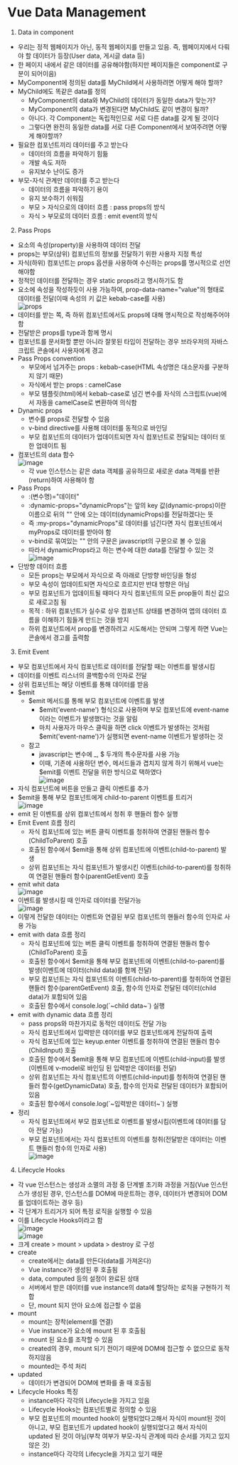 # Vue Data Management
1. Data in component
- 우리는 정적 웹페이지가 아닌, 동적 웹페이지를 만들고 있음. 즉, 웹페이지에서 다뤄야 할 데이터가 등장(User data, 게시글 data 등)
- 한 페이지 내에서 같은 데이터를 공유해야함(하지만 페이지들은 component로 구분이 되어이음)
- MyComponent에 정의된 data를 MyChild에서 사용하려면 어떻게 해야 할까?
- MyChild에도 똑같은 data를 정의
  - MyComponent의 data와 MyChild의 데이터가 동일한 data가 맞는가?
  - MyComponent의 data가 변경된다면 MyChild도 같이 변경이 될까?
  - 아니다. 각 Component는 독립적인므로 서로 다른 data를 갖게 될 것이다
  - 그렇다면 완전히 동일한 data를 서로 다른 Component에서 보여주려면 어떻게 해야할까?
- 필요한 컴포넌트끼리 데이터를 주고 받는다
  - 데이터의 흐름을 파악하기 힘듦
  - 개발 속도 저하
  - 유지보수 난이도 증가
- 부모-자식 관계만 데이터를 주고 받는다
  - 데이터의 흐름을 파악하기 용이
  - 유지 보수하기 쉬워짐
  - 부모 > 자식으로의 데이터 흐름 : pass props의 방식
  - 자식 > 부모로의 데이터 흐름 : emit event의 방식

2. Pass Props
- 요소의 속성(property)을 사용하여 데이터 전달
- props는 부모(상위) 컴포넌트의 정보를 전달하기 위한 사용자 지정 특성
- 자식(하위) 컴포넌트는 props 옵션을 사용하여 수신하는 props를 명시적으로 선언해야함
- 정적인 데이터를 전달하는 경우 static props라고 명시하기도 함
- 요소에 속성을 작성하듯이 사용 가능하여, prop-data-name="value"의 형태로 데이터를 전달(이때 속성의 키 값은 kebab-case를 사용)  
![props](https://user-images.githubusercontent.com/122499274/235811245-c150f08c-3473-47cd-9bfe-fa7932330913.png)
- 데이터를 받는 쪽, 즉 하위 컴포넌트에서도 props에 대해 명시적으로 작성해주어야함
- 전달받은 props를 type과 함께 명시
- 컴포넌트를 문서화할 뿐만 아니라 잘못된 타입이 전달하는 경우 브라우저의 자바스크립트 콘솔에서 사용자에게 경고
- Pass Props convention
  - 부모에서 넘겨주는 props : kebab-case(HTML 속성명은 대소문자를 구분하지 않기 때문)
  - 자식에서 받는 props : camelCase
  - 부모 템플릿(html)에서 kebab-case로 넘긴 변수를 자식의 스크립트(vue)에서 자동을 camelCase로 변환하여 의식함
- Dynamic props
  - 변수를 props로 전달할 수 있음
  - v-bind directive를 사용해 데이터를 동적으로 바인딩
  - 부모 컴포넌트의 데이터가 업데이트되면 자식 컴포넌트로 전달되는 데이터 또한 업데이트 됨
- 컴포넌트의 data 함수  
![image](https://user-images.githubusercontent.com/122499274/235812434-8c09d153-2381-49a8-9bc3-672ab1278b17.png)
  - 각 vue 인스턴스는 같은 data 객체를 공유하므로 새로운 data 객체를 반환(return)하여 사용해야 함
- Pass Props
  - :(변수명)="데이터"
  - :dynamic-props="dynamicProps"는 앞의 key 값(dynamic-props)이란 이름으로 뒤의 "" 안에 오는 데이터(dynamicProps)를 전달하겠다는 뜻
  - 즉 :my-props="dynamicProps"로 데이터를 넘긴다면 자식 컴포넌트에서 myProps로 데이터를 받아야 함
  - v-bind로 묶여있는 "" 안의 구문은 javascript의 구문으로 볼 수 있음
  - 따라서 dynamicProps라고 하는 변수에 대한 data를 전달할 수 있는 것  
![image](https://user-images.githubusercontent.com/122499274/235814201-6d47b5b8-3511-421e-ab2f-5a9367fb6b50.png)
- 단방향 데이터 흐름
  - 모든 props는 부모에서 자식으로 즉 아래로 단방향 바인딩을 형성
  - 부모 속성이 업데이트되면 자식으로 흐르지만 반대 방향은 아님
  - 부모 컴포넌트가 업데이트될 때마다 자식 컴포넌트의 모든 prop들이 최신 값으로 새로고침 됨
  - 목적 : 하위 컴포넌트가 실수로 상우 컴포넌트 상태를 변경하여 앱의 데이터 흐름을 이해하기 힘들게 만드는 것을 방지
  - 하위 컴포넌트에서 prop를 변경하려고 시도해서는 안되며 그렇게 하면 Vue는 콘솔에서 경고를 출력함

3. Emit Event
- 부모 컴포넌트에서 자식 컴포넌트로 데이터를 전달할 때는 이벤트를 발생시킴
- 데이터를 이벤트 리스너의 콜백함수의 인자로 전달
- 상위 컴포넌트는 해당 이벤트를 통해 데이터를 받음
- $emit
  - $emit 메서드를 통해 부모 컴포넌트에 이벤트를 발생
    - $emit('event-name') 형식으로 사용하며 부모 컴포넌트에 event-name 이라는 이벤트가 발생했다는 것을 알림
    - 마치 사용자가 마우스 클릭을 하면 click 이벤트가 발생하는 것처럼 $emit('event-name')가 실행되면 event-name 이벤트가 발생하는 것
  - 참고
    - javascript는 변수에 _, $ 두개의 특수문자를 사용 가능
    - 이때, 기존에 사용하던 변수, 메서드들과 겹치지 않게 하기 위해서 vue는 $emit를 이벤트 전달을 위한 방식으로 택하였다  
![image](https://user-images.githubusercontent.com/122499274/235814772-d02f539a-03eb-48af-ac61-9a611675449a.png)
- 자식 컴포넌트에 버튼을 만들고 클릭 이벤트를 추가
- $emit을 통해 부모 컴포넌트에게 child-to-parent 이벤트를 트리거  
![image](https://user-images.githubusercontent.com/122499274/235814862-725c22bc-5099-4dac-acef-b8c1be4aec2f.png)
- emit 된 이벤트를 상위 컴포넌트에서 청취 후 핸들러 함수 실행
- Emit Event 흐름 정리
  - 자식 컴포넌트에 있는 버튼 클릭 이벤트를 청취하여 연결된 핸들러 함수(ChildToParent) 호출
  - 호출된 함수에서 $emit을 통해 상위 컴포넌트에 이벤트(child-to-parent) 발생
  - 상위 컴포넌트는 자식 컴포넌트가 발생시킨 이벤트(child-to-parent)를 청취하여 연결된 핸들러 함수(parentGetEvent) 호출
- emit whit data  
![image](https://user-images.githubusercontent.com/122499274/235818771-dcbbff4c-b6a1-4437-82ec-00aac4e3c4ee.png)
- 이벤트를 발생시킬 때 인자로 데이터를 전달가능  
![image](https://user-images.githubusercontent.com/122499274/235818821-2007bfee-c0ed-47db-8eb4-0e9377677433.png)
- 이렇게 전달한 데이터는 이벤트와 연결된 부모 컴포넌트의 핸들러 함수의 인자로 사용 가능
- emit with data 흐름 정리
  - 자식 컴포넌트에 있는 버튼 클릭 이벤트를 청취하여 연결된 핸들러 함수(ChildToParent) 호출
  - 호출된 함수에서 $emit을 통해 부모 컴포넌트에 이벤트(child-to-parent)를 발생(이벤트에 데이터(child data)를 함께 전달)
  - 부모 컴포넌트는 자식 컴포넌트의 이벤트(child-to-parent)를 청취하여 연결된 핸들러 함수(parentGetEvent) 호출, 함수의 인자로 전달된 데이터(child data)가 포함되어 있음
  - 호출된 함수에서 console.log(\`~child data~`) 실행
- emit with dynamic data 흐름 정리
  - pass props와 마찬가지로 동적인 데이터도 전달 가능
  - 자식 컴포넌트에서 입력받은 데이터를 부모 컴포넌트에게 전달하여 출력
  - 자식 컴포넌트에 있는 keyup.enter 이벤트를 청취하여 연결된 핸들러 함수(ChildInput) 호출
  - 호출된 함수에서 $emit을 통해 부모 컴포넌트에 이벤트(child-input)를 발생(이벤트에 v-model로 바인딩 된 입력받은 데이터를 전달)
  - 상위 컴포넌트는 자식 컴포넌트의 이벤트(child-input)를 청취하여 연결된 핸들러 함수(getDynamicData) 호출, 함수의 인자로 전달된 데이터가 포함되어 있음
  - 호출된 함수에서 console.log(\`~입력받은 데이터~`) 실행
- 정리
  - 자식 컴포넌트에서 부모 컴포넌트로 이벤트를 발생시킴(이벤트에 데이터를 담아 전달 가능)
  - 부모 컴포넌트에서는 자식 컴포넌트의 이벤트를 청취(전달받은 데이터는 이벤트 핸들러 함수의 인자로 사용)  
![image](https://user-images.githubusercontent.com/122499274/235819426-87cc5ca5-e0d3-4dfe-b336-9274cae49d0e.png)


4. Lifecycle Hooks
- 각 vue 인스턴스는 생성과 소멸의 과정 중 단계별 초기화 과정을 거침(Vue 인스턴스가 생성된 경우, 인스턴스를 DOM에 마운트하는 경우, 데이터가 변경되어 DOM를 업데이트하는 경우 등)
- 각 단계가 트리거가 되어 특정 로직을 실행할 수 있음
- 이를 Lifecycle Hooks이라고 함  
![image](https://user-images.githubusercontent.com/122499274/235819592-c099f3f3-334e-474c-b386-1f728b77646d.png)  
![image](https://user-images.githubusercontent.com/122499274/235819617-7ff6c3b5-fba8-451d-bf22-1f4556c64d9e.png)
- 크게 create > mount > updata > destroy 로 구성
- create
  - create에서는 data를 만든다(data를 가져온다)
  - Vue instance가 생성된 후 호출됨
  - data, computed 등의 설정이 완료된 상태
  - 서버에서 받은 데이터를 vue instance의 data에 할당하는 로직을 구현하기 적합
  - 단, mount 되지 안아 요소에 접근할 수 없음
- mount
  - mount는 장착(element를 연결)
  - Vue instance가 요소에 mount 된 후 호출됨
  - mount 된 요소를 조작할 수 있음
  - created의 경우, mount 되기 전이기 때문에 DOM에 접근할 수 없으므로 동작하지않음
  - mounted는 주석 처리
- updated
  - 데이터가 변경되어 DOM에 변화를 줄 때 호출됨
- Lifecycle Hooks 특징
  - instance마다 각각의 Lifecycle을 가지고 있음
  - Lifecycle Hooks는 컴포넌트별로 정의할 수 있음
  - 부모 컴포넌트의 mounted hook이 실행되었다고해서 자식이 mount된 것이 아니고, 부모 컴포넌트가 updated hook이 실행되었다고 해서 자식이 updated 된 것이 아님(부착 여부가 부모-자식 관계에 따라 순서를 가지고 있지 않은 것)
  - instance마다 각각의 Lifecycle을 가지고 있기 때문


